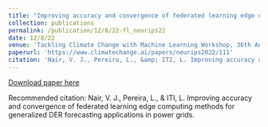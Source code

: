 ```yaml
---
title: "Improving accuracy and convergence of federated learning edge computing methods for generalized DER forecasting applications in power grid"
collection: publications
permalink: /publication/12/8/22-fl_neurips22
date: 12/8/22
venue: 'Tackling Climate Change with Machine Learning Workshop, 36th Annual Conference on Neural Information Processing Systems (NeurIPS) 2023'
paperurl: 'https://www.climatechange.ai/papers/neurips2022/111'
citation: 'Nair, V. J., Pereira, L., &amp; ITI, L. Improving accuracy and convergence of federated learning edge computing methods for generalized DER forecasting applications in power grids.'
---
```


<a href='https://www.climatechange.ai/papers/neurips2022/111'>Download paper here</a>

Recommended citation: Nair, V. J., Pereira, L., & ITI, L. Improving accuracy and convergence of federated learning edge computing methods for generalized DER forecasting applications in power grids.